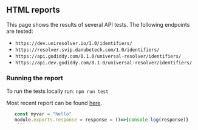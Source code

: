 ## HTML reports

This page shows the results of several API tests. The following endpoints are tested:
- `https://dev.uniresolver.io/1.0/identifiers/`
- `https://resolver.svip.danubetech.com/1.0/identifiers/`
- `https://api.godiddy.com/0.1.0/universal-resolver/identifiers/`
- `https://api.dev.godiddy.com/0.1.0/universal-resolver/identifiers/`

### Running the report

To run the tests locally run:
`npm run test`

[//]: # (### todo Reports &#40;dynamically&#41;)

[//]: # (Report of [2022_03_17]&#40;https://danubetech.github.io/did-resolution-test-suite/cypress/timestamp/path_folder/reports.html&#41;.)
Most recent report can be found [here](https://danubetech.github.io/did-resolution-test-suite/reports/mochareports/reports.html).

```js
   const myvar = "hello"
   module.exports.response = response = ()=>{console.log(response)}
    ```